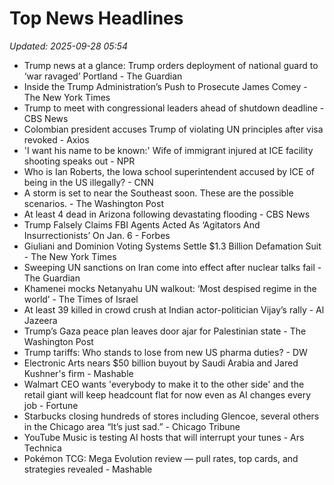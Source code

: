 # Top News Headlines

_Updated: 2025-09-28 05:54_

- Trump news at a glance: Trump orders deployment of national guard to ‘war ravaged’ Portland - The Guardian
- Inside the Trump Administration’s Push to Prosecute James Comey - The New York Times
- Trump to meet with congressional leaders ahead of shutdown deadline - CBS News
- Colombian president accuses Trump of violating UN principles after visa revoked - Axios
- 'I want his name to be known:' Wife of immigrant injured at ICE facility shooting speaks out - NPR
- Who is Ian Roberts, the Iowa school superintendent accused by ICE of being in the US illegally? - CNN
- A storm is set to near the Southeast soon. These are the possible scenarios. - The Washington Post
- At least 4 dead in Arizona following devastating flooding - CBS News
- Trump Falsely Claims FBI Agents Acted As ‘Agitators And Insurrectionists’ On Jan. 6 - Forbes
- Giuliani and Dominion Voting Systems Settle $1.3 Billion Defamation Suit - The New York Times
- Sweeping UN sanctions on Iran come into effect after nuclear talks fail - The Guardian
- Khamenei mocks Netanyahu UN walkout: ‘Most despised regime in the world’ - The Times of Israel
- At least 39 killed in crowd crush at Indian actor-politician Vijay’s rally - Al Jazeera
- Trump’s Gaza peace plan leaves door ajar for Palestinian state - The Washington Post
- Trump tariffs: Who stands to lose from new US pharma duties? - DW
- Electronic Arts nears $50 billion buyout by Saudi Arabia and Jared Kushner's firm - Mashable
- Walmart CEO wants 'everybody to make it to the other side' and the retail giant will keep headcount flat for now even as AI changes every job - Fortune
- Starbucks closing hundreds of stores including Glencoe, several others in the Chicago area “It’s just sad.” - Chicago Tribune
- YouTube Music is testing AI hosts that will interrupt your tunes - Ars Technica
- Pokémon TCG: Mega Evolution review — pull rates, top cards, and strategies revealed - Mashable